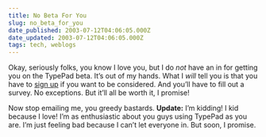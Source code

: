 ```yaml
---
title: No Beta For You
slug: no_beta_for_you
date_published: 2003-07-12T04:06:05.000Z
date_updated: 2003-07-12T04:06:05.000Z
tags: tech, weblogs
---
```


Okay, seriously folks, you know I love you, but I do *not* have an in for getting you on the TypePad beta. It’s out of my hands. What I *will* tell you is that you have to [sign up](http://www.typepad.com) if you want to be considered. And you’ll have to fill out a survey. No exceptions. But it’ll all be worth it, I promise!

Now stop emailing me, you greedy bastards.
**Update:** I’m kidding! I kid because I love! I’m as enthusiastic about you guys using TypePad as you are. I’m just feeling bad because I can’t let everyone in. But soon, I promise.
